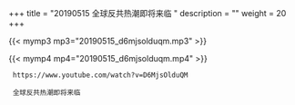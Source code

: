 +++
title = "20190515  全球反共热潮即将来临 "
description = ""
weight = 20
+++

{{< mymp3 mp3="20190515_d6mjsolduqm.mp3" >}}

{{< mymp4 mp4="20190515_d6mjsolduqm.mp4" >}}

     https://www.youtube.com/watch?v=D6MjsOlduQM 
     
     全球反共热潮即将来临 
